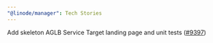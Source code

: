 ```yaml
---
"@linode/manager": Tech Stories
---
```


Add skeleton AGLB Service Target landing page and unit tests ([#9397](https://github.com/linode/manager/pull/9397))
